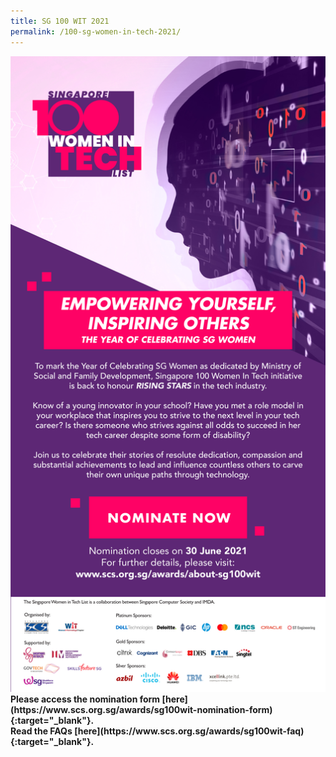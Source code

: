 ```yaml
---
title: SG 100 WIT 2021
permalink: /100-sg-women-in-tech-2021/
---
```


<img src="/images/imda-sg-wit-2021-banner.jpg" />
<b>Please access the nomination form [here](https://www.scs.org.sg/awards/sg100wit-nomination-form){:target="_blank"}.<br/>
Read the FAQs [here](https://www.scs.org.sg/awards/sg100wit-faq){:target="_blank"}.
</b>